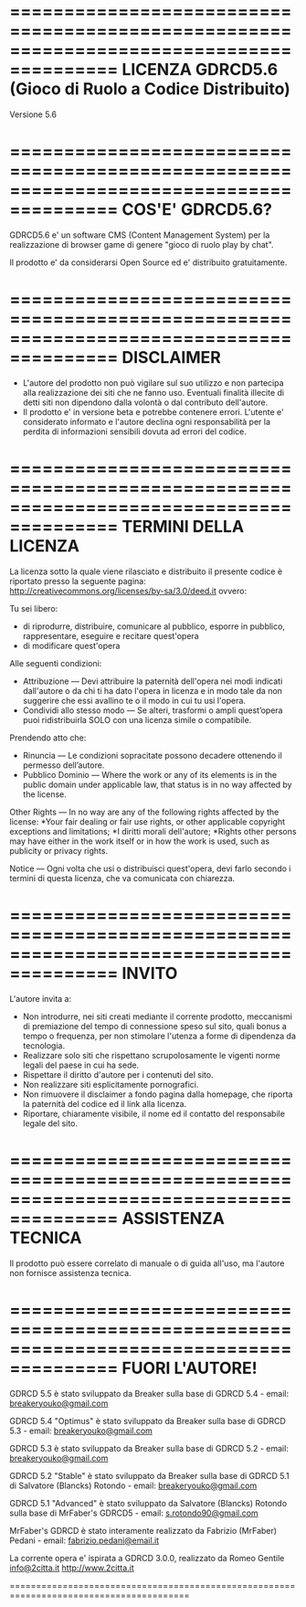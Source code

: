 ========================================================================================
LICENZA GDRCD5.6 (Gioco di Ruolo a Codice Distribuito)
========================================================================================

Versione 5.6


========================================================================================
COS'E' GDRCD5.6?
========================================================================================

GDRCD5.6 e' un software CMS (Content Management System) per la realizzazione
di browser game di genere "gioco di ruolo play by chat".

Il prodotto e' da considerarsi Open Source ed e' distribuito gratuitamente.


========================================================================================
DISCLAIMER
========================================================================================

* L'autore del prodotto non può vigilare sul suo utilizzo e non partecipa alla realizzazione dei siti che ne fanno uso. Eventuali finalità illecite di detti siti non dipendono dalla volontà o dal contributo dell'autore.
* Il prodotto e' in versione beta e potrebbe contenere errori. L'utente e' considerato informato e l'autore declina ogni responsabilità per la perdita di informazioni sensibili dovuta ad errori del codice.


========================================================================================
TERMINI DELLA LICENZA
========================================================================================

La licenza sotto la quale viene rilasciato e distribuito il presente codice è riportato presso la seguente pagina: http://creativecommons.org/licenses/by-sa/3.0/deed.it
ovvero:

Tu sei libero:
* di riprodurre, distribuire, comunicare al pubblico, esporre in pubblico, rappresentare, eseguire e recitare quest'opera
* di modificare quest'opera

Alle seguenti condizioni:
* Attribuzione — Devi attribuire la paternità dell'opera nei modi indicati dall'autore o da chi ti ha dato l'opera in licenza e in modo tale da non suggerire che essi avallino te o il modo in cui tu usi l'opera.
* Condividi allo stesso modo — Se alteri, trasformi o ampli quest’opera  puoi ridistribuirla SOLO con una licenza simile o compatibile.

Prendendo atto che:
* Rinuncia — Le condizioni sopracitate possono decadere ottenendo il permesso dell’autore.
* Pubblico Dominio — Where the work or any of its elements is in the public domain under applicable law, that status is in no way affected by the license.

 Other Rights — In no way are any of the following rights affected by the license:
*Your fair dealing or fair use rights, or other applicable copyright exceptions and limitations;
*I diritti morali dell'autore;
*Rights other persons may have either in the work itself or in how the work is used, such as publicity or privacy rights.

Notice — Ogni volta che usi o distribuisci quest'opera, devi farlo secondo i termini di questa licenza, che va comunicata con chiarezza.


========================================================================================
INVITO
========================================================================================

L'autore invita a:

* Non introdurre, nei siti creati mediante il corrente prodotto, meccanismi di premiazione del tempo di connessione speso sul sito, quali bonus a tempo o frequenza, per non stimolare l'utenza a forme di dipendenza da tecnologia.
* Realizzare solo siti che rispettano scrupolosamente le vigenti norme legali del paese in cui ha sede.
* Rispettare il diritto d'autore per i contenuti del sito.
* Non realizzare siti esplicitamente pornografici.
* Non rimuovere il disclaimer a fondo pagina dalla homepage, che riporta la paternità del codice ed il link alla licenza.
* Riportare, chiaramente visibile, il nome ed il contatto del responsabile legale del sito.


========================================================================================
ASSISTENZA TECNICA
========================================================================================

Il prodotto può essere correlato di manuale o di guida all'uso, ma l'autore non fornisce assistenza tecnica.

========================================================================================
FUORI L'AUTORE!
========================================================================================

GDRCD 5.5 è stato sviluppato da Breaker sulla base di GDRCD 5.4 - email: breakeryouko@gmail.com

GDRCD 5.4 "Optimus" è stato sviluppato da Breaker sulla base di GDRCD 5.3 - email: breakeryouko@gmail.com

GDRCD 5.3 è stato sviluppato da Breaker sulla base di GDRCD 5.2 - email: breakeryouko@gmail.com

GDRCD 5.2 "Stable" è stato sviluppato da Breaker sulla base di GDRCD 5.1 di Salvatore (Blancks) Rotondo - email: breakeryouko@gmail.com

GDRCD 5.1 "Advanced" è stato sviluppato da Salvatore (Blancks) Rotondo sulla base di MrFaber's GDRCD5 - email: s.rotondo90@gmail.com

MrFaber's GDRCD è stato interamente realizzato da Fabrizio (MrFaber) Pedani - email: fabrizio.pedani@email.it

La corrente opera e' ispirata a GDRCD 3.0.0, realizzato da Romeo Gentile info@2citta.it http://www.2citta.it

========================================================================================

